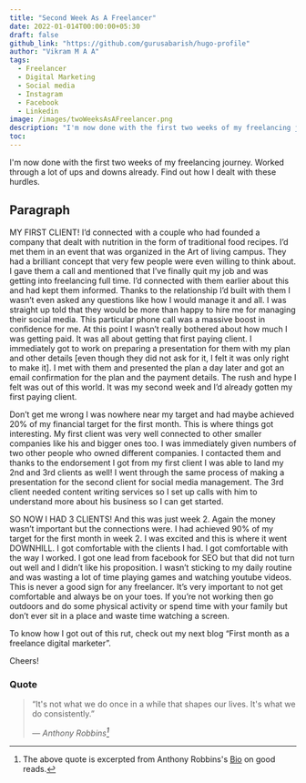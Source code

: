 ```yaml
---
title: "Second Week As A Freelancer"
date: 2022-01-014T00:00:00+05:30
draft: false
github_link: "https://github.com/gurusabarish/hugo-profile"
author: "Vikram M A A"
tags:
  - Freelancer
  - Digital Marketing
  - Social media
  - Instagram
  - Facebook
  - Linkedin
image: /images/twoWeeksAsAFreelancer.png
description: "I'm now done with the first two weeks of my freelancing journey. Worked through a lot of ups and downs already. Find out how I dealt with these hurdles."
toc: 
---
```

I'm now done with the first two weeks of my freelancing journey. Worked through a lot of ups and downs already. Find out how I dealt with these hurdles.
<!--more-->

## Paragraph

MY FIRST CLIENT! I’d connected with a couple who had founded a company that dealt with nutrition in the form of traditional food recipes. I’d met them in an event that was organized in the Art of living campus. They had a brilliant concept that very few people were even willing to think about. I gave them a call and mentioned that I’ve finally quit my job and was getting into freelancing full time. I’d connected with them earlier about this and had kept them informed. Thanks to the relationship I’d built with them I wasn’t even asked any questions like how I would manage it and all. I was straight up told that they would be more than happy to hire me for managing their social media.
This particular phone call was a massive boost in confidence for me. At this point I wasn’t really bothered about how much I was getting paid. It was all about getting that first paying client. I immediately got to work on preparing a presentation for them with my plan and other details [even though they did not ask for it, I felt it was only right to make it]. I met with them and presented the plan a day later and got an email confirmation for the plan and the payment details. The rush and hype I felt was out of this world. It was my second week and I’d already gotten my first paying client.

Don’t get me wrong I was nowhere near my target and had maybe achieved 20% of my financial target for the first month. This is where things got interesting. My first client was very well connected to other smaller companies like his and bigger ones too. I was immediately given numbers of two other people who owned different companies. I contacted them and thanks to the endorsement I got from my first client I was able to land my 2nd and 3rd clients as well! I went through the same process of making a presentation for the second client for social media management. The 3rd client needed content writing services so I set up calls with him to understand more about his business so I can get started.

SO NOW I HAD 3 CLIENTS! And this was just week 2. Again the money wasn’t important but the connections were. I had achieved 90% of my target for the first month in week 2. I was excited and this is where it went DOWNHILL. I got comfortable with the clients I had. I got comfortable with the way I worked. I got one lead from facebook for SEO but that did not turn out well and I didn’t like his proposition. I wasn’t sticking to my daily routine and was wasting a lot of time playing games and watching youtube videos. This is never a good sign for any freelancer. It’s very important to not get comfortable and always be on your toes. If you’re not working then go outdoors and do some physical activity or spend time with your family but don’t ever sit in a place and waste time watching a screen.

To know how I got out of this rut, check out my next blog “First month as a freelance digital marketer”.

Cheers!



### Quote


> “It's not what we do once in a while that shapes our lives. It's what we do consistently.”</p>
> — <cite>Anthony Robbins[^1]</cite>


[^1]: The above quote is excerpted from Anthony Robbins's [Bio](https://www.goodreads.com/author/show/5627.Anthony_Robbins) on good reads.


